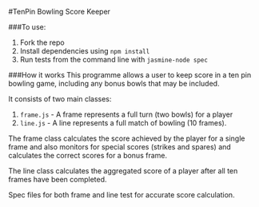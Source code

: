 #TenPin Bowling Score Keeper

###To use:
1. Fork the repo
2. Install dependencies using `npm install`
3. Run tests from the command line with `jasmine-node spec`

###How it works
This programme allows a user to keep score in a ten pin bowling game, including any bonus bowls that may be included.

It consists of two main classes:
1. `frame.js` - A frame represents a full turn (two bowls) for a player
2. `line.js` - A line represents a full match of bowling (10 frames).

The frame class calculates the score achieved by the player for a single frame and also monitors for special scores (strikes and spares) and calculates the correct scores for a bonus frame.

The line class calculates the aggregated score of a player after all ten frames have been completed.

Spec files for both frame and line test for accurate score calculation.
